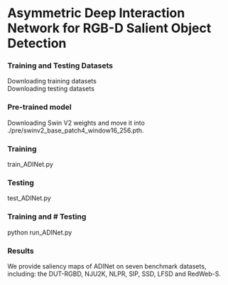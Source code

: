 # Asymmetric Deep Interaction Network for RGB-D Salient Object Detection

### Training and Testing Datasets
Downloading training datasets  
Downloading testing datasets

### Pre-trained model
Downloading Swin V2 weights and move it into ./pre/swinv2_base_patch4_window16_256.pth.

### Training
train_ADINet.py

### Testing
test_ADINet.py

### Training and # Testing
python run_ADINet.py

### Results
We provide saliency maps of ADINet on seven benchmark datasets, including: the DUT-RGBD, NJU2K, NLPR, SIP, SSD, LFSD and RedWeb-S. 




